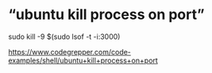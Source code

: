 # “ubuntu kill process on port”

sudo kill -9 $(sudo lsof -t -i:3000)

https://www.codegrepper.com/code-examples/shell/ubuntu+kill+process+on+port